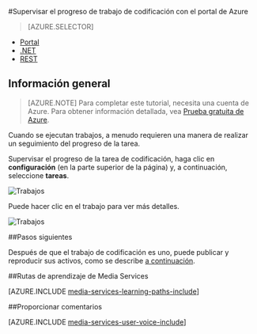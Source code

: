 <properties 
    pageTitle="Supervisar el progreso de trabajo de codificación con el portal de Azure" 
    description="Este tutorial le guiará por los pasos de supervisar el progreso de tarea con el portal de Azure." 
    services="media-services" 
    documentationCenter="" 
    authors="juliako" 
    manager="erikre" 
    editor=""/>

<tags 
    ms.service="media-services" 
    ms.workload="media" 
    ms.tgt_pltfrm="na" 
    ms.devlang="na" 
    ms.topic="article" 
    ms.date="08/29/2016"  
    ms.author="juliako"/>

#<a name="monitor-encoding-job-progress-with-the-azure-portal"></a>Supervisar el progreso de trabajo de codificación con el portal de Azure

> [AZURE.SELECTOR]
- [Portal](media-services-portal-check-job-progress.md)
- [.NET](media-services-check-job-progress.md)
- [REST](media-services-rest-check-job-progress.md)

## <a name="overview"></a>Información general

> [AZURE.NOTE] Para completar este tutorial, necesita una cuenta de Azure. Para obtener información detallada, vea [Prueba gratuita de Azure](https://azure.microsoft.com/pricing/free-trial/). 

Cuando se ejecutan trabajos, a menudo requieren una manera de realizar un seguimiento del progreso de la tarea. 

Supervisar el progreso de la tarea de codificación, haga clic en **configuración** (en la parte superior de la página) y, a continuación, seleccione **tareas**.

![Trabajos](./media/media-services-portal-vod-get-started/media-services-jobs.png)

Puede hacer clic en el trabajo para ver más detalles.

![Trabajos](./media/media-services-portal-vod-get-started/media-services-job-progress2.png)

##<a name="next-steps"></a>Pasos siguientes

Después de que el trabajo de codificación es uno, puede publicar y reproducir sus activos, como se describe [a continuación](media-services-portal-publish.md).

##<a name="media-services-learning-paths"></a>Rutas de aprendizaje de Media Services

[AZURE.INCLUDE [media-services-learning-paths-include](../../includes/media-services-learning-paths-include.md)]

##<a name="provide-feedback"></a>Proporcionar comentarios

[AZURE.INCLUDE [media-services-user-voice-include](../../includes/media-services-user-voice-include.md)]
